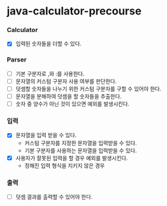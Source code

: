 # java-calculator-precourse

### Calculator

- [x]  입력된 숫자들을 더할 수 있다.

### Parser

- [ ]  기본 구분자로 ,와 :를 사용한다.
- [ ]  문자열의 커스텀 구분자 사용 여부를 판단한다.
- [ ]  덧셈할 숫자들을 나누기 위한 커스텀 구분자를 구할 수 있어야 한다.
- [ ]  문자열을 분해하여 덧셈을 할 숫자들을 추출한다.
- [ ]  숫자 중 양수가 아닌 것이 있으면 예외를 발생시킨다.

### 입력

- [x]  문자열을 입력 받을 수 있다.
    - 커스텀 구분자를 지정한 문자열을 입력받을 수 있다.
    - 기본 구분자를 사용하는 문자열을 입력받을 수 있다.
- [x]  사용자가 잘못된 입력을 할 경우 예외를 발생시킨다.
    - 정해진 입력 형식을 지키지 않은 경우

### 출력

- [ ]  덧셈 결과를 출력할 수 있어야 한다.